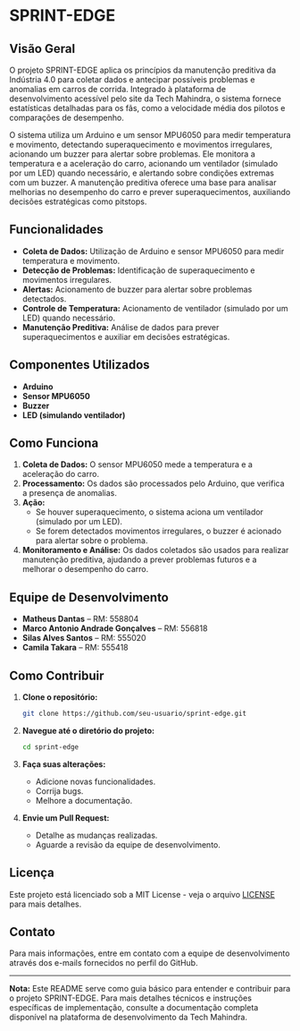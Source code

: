 # SPRINT-EDGE

## Visão Geral

O projeto SPRINT-EDGE aplica os princípios da manutenção preditiva da Indústria 4.0 para coletar dados e antecipar possíveis problemas e anomalias em carros de corrida. Integrado à plataforma de desenvolvimento acessível pelo site da Tech Mahindra, o sistema fornece estatísticas detalhadas para os fãs, como a velocidade média dos pilotos e comparações de desempenho.

O sistema utiliza um Arduino e um sensor MPU6050 para medir temperatura e movimento, detectando superaquecimento e movimentos irregulares, acionando um buzzer para alertar sobre problemas. Ele monitora a temperatura e a aceleração do carro, acionando um ventilador (simulado por um LED) quando necessário, e alertando sobre condições extremas com um buzzer. A manutenção preditiva oferece uma base para analisar melhorias no desempenho do carro e prever superaquecimentos, auxiliando decisões estratégicas como pitstops.

## Funcionalidades

- **Coleta de Dados:** Utilização de Arduino e sensor MPU6050 para medir temperatura e movimento.
- **Detecção de Problemas:** Identificação de superaquecimento e movimentos irregulares.
- **Alertas:** Acionamento de buzzer para alertar sobre problemas detectados.
- **Controle de Temperatura:** Acionamento de ventilador (simulado por um LED) quando necessário.
- **Manutenção Preditiva:** Análise de dados para prever superaquecimentos e auxiliar em decisões estratégicas.

## Componentes Utilizados

- **Arduino**
- **Sensor MPU6050**
- **Buzzer**
- **LED (simulando ventilador)**

## Como Funciona

1. **Coleta de Dados:** O sensor MPU6050 mede a temperatura e a aceleração do carro.
2. **Processamento:** Os dados são processados pelo Arduino, que verifica a presença de anomalias.
3. **Ação:** 
   - Se houver superaquecimento, o sistema aciona um ventilador (simulado por um LED).
   - Se forem detectados movimentos irregulares, o buzzer é acionado para alertar sobre o problema.
4. **Monitoramento e Análise:** Os dados coletados são usados para realizar manutenção preditiva, ajudando a prever problemas futuros e a melhorar o desempenho do carro.

## Equipe de Desenvolvimento

- **Matheus Dantas** – RM: 558804
- **Marco Antonio Andrade Gonçalves** – RM: 556818
- **Silas Alves Santos** – RM: 555020
- **Camila Takara** – RM: 555418

## Como Contribuir

1. **Clone o repositório:**
   ```sh
   git clone https://github.com/seu-usuario/sprint-edge.git
   ```

2. **Navegue até o diretório do projeto:**
   ```sh
   cd sprint-edge
   ```

3. **Faça suas alterações:**
   - Adicione novas funcionalidades.
   - Corrija bugs.
   - Melhore a documentação.

4. **Envie um Pull Request:**
   - Detalhe as mudanças realizadas.
   - Aguarde a revisão da equipe de desenvolvimento.

## Licença

Este projeto está licenciado sob a MIT License - veja o arquivo [LICENSE](LICENSE) para mais detalhes.

## Contato

Para mais informações, entre em contato com a equipe de desenvolvimento através dos e-mails fornecidos no perfil do GitHub.

---

**Nota:** Este README serve como guia básico para entender e contribuir para o projeto SPRINT-EDGE. Para mais detalhes técnicos e instruções específicas de implementação, consulte a documentação completa disponível na plataforma de desenvolvimento da Tech Mahindra.
